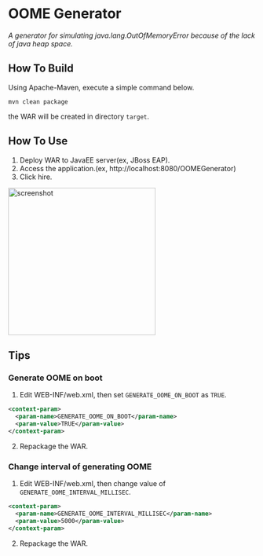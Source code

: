 # OOME Generator
*A generator for simulating java.lang.OutOfMemoryError because of the lack of java heap space.*

## How To Build
Using Apache-Maven, execute a simple command below.

<pre><code>mvn clean package</code></pre>

the WAR will be created in directory <code>target</code>.

## How To Use
1. Deploy WAR to JavaEE server(ex, JBoss EAP).
2. Access the application.(ex, http&#58;//localhost:8080/OOMEGenerator)
3. Click hire.
<img width="300" alt="screenshot" src="https://user-images.githubusercontent.com/34976416/72512044-e2372e00-388e-11ea-9cfc-4b2eafe08adf.png">

## Tips
### Generate OOME on boot
1. Edit WEB-INF/web.xml, then set <code>GENERATE_OOME_ON_BOOT</code> as <code>TRUE</code>.
```xml
<context-param>
  <param-name>GENERATE_OOME_ON_BOOT</param-name>
  <param-value>TRUE</param-value>
</context-param>
```
2. Repackage the WAR.

### Change interval of generating OOME
1. Edit WEB-INF/web.xml, then change value of <code>GENERATE_OOME_INTERVAL_MILLISEC</code>.
```xml
<context-param>
  <param-name>GENERATE_OOME_INTERVAL_MILLISEC</param-name>
  <param-value>5000</param-value>
</context-param>
```
2. Repackage the WAR.
